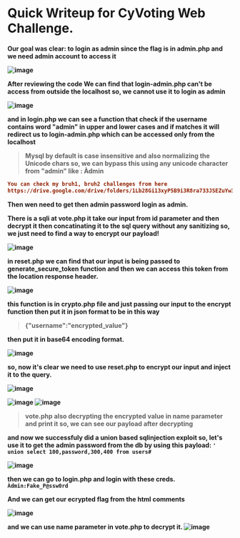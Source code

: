 # Quick Writeup for CyVoting Web Challenge.

<h4>

  Our goal was clear: to login as admin since the flag is in admin.php and we need admin account to access it


![image](https://github.com/abdoghazy2015/CTF-Write-Ups/assets/64314534/a2445e14-5945-4b6d-9600-130e5a35474a)

After reviewing the code We can find that login-admin.php can't be access from outside the localhost so, we cannot use it to login as admin

![image](https://github.com/abdoghazy2015/CTF-Write-Ups/assets/64314534/824fd688-0158-4a90-ac7c-a0b52bd1b0df)

and in login.php we can see a function that check if the username contains word "admin" in upper and lower cases and if matches it will redirect us to login-admin.php which can be accessed only from the localhost
> Mysql by default is case insensitive and also normalizing the Unicode chars so, we can bypass this using any unicode character from "admin" like : Àdmin
```ini
You can check my bruh1, bruh2 challenges from here
https://drive.google.com/drive/folders/1Lb28Gi13xyP5B9i3R8ra733JSEZuYw3K
```

Then wen need to get then admin password login as admin.

There is a sqli at vote.php it take our input from id parameter and then decrypt it then concatinating it to the sql query without any sanitizing so, we just need to find a way to encrypt our payload!

![image](https://github.com/abdoghazy2015/CTF-Write-Ups/assets/64314534/6f235006-9b70-4199-ae55-e006e2f159be)

in reset.php we can find that our input is being passed to generate_secure_token function and then we can access this token from the location response header.

![image](https://github.com/abdoghazy2015/CTF-Write-Ups/assets/64314534/705e62cc-1bce-4b42-b07d-8d3b2cafd6be)

this function is in crypto.php file and just passing our input to the encrypt function then put it in json format to be in this way 
> {"username":"encrypted_value"}

then put it in base64 encoding format.

![image](https://github.com/abdoghazy2015/CTF-Write-Ups/assets/64314534/fd9f7189-aabb-48b8-968b-d9789e97022d)

so, now it's clear we need to use reset.php to encrypt our input and inject it to the query.

![image](https://github.com/abdoghazy2015/CTF-Write-Ups/assets/64314534/f44c5dd5-de7a-43ec-97ed-a32691a1fdfe)

![image](https://github.com/abdoghazy2015/CTF-Write-Ups/assets/64314534/cb30dba6-1633-4284-82bf-fce95069ee00)
![image](https://github.com/abdoghazy2015/CTF-Write-Ups/assets/64314534/84ff91c7-6fd2-443b-9235-8e8497379ad3)

> vote.php also decrypting the encrypted value in name parameter and print it so, we can see our payload after decrypting

and now we successfuly did a union based sqlinjection exploit so, let's use it to get the admin password from the db by using this payload: `' union select 100,password,300,400 from users#`

![image](https://github.com/abdoghazy2015/CTF-Write-Ups/assets/64314534/8e923feb-93b9-4e8a-b424-7eb49abae2c4)

then we can go to login.php and login with these creds. 
`Àdmin:Fake_P@ssw0rd`

And we can get our ecrypted flag from the html comments 

![image](https://github.com/abdoghazy2015/CTF-Write-Ups/assets/64314534/1d9ec2c4-b357-4f8a-8573-a15adf14b863)

and we can use name parameter in vote.php to decrypt it.
![image](https://github.com/abdoghazy2015/CTF-Write-Ups/assets/64314534/0bcc0611-354e-428e-b044-3b5033352977)

</h4>
